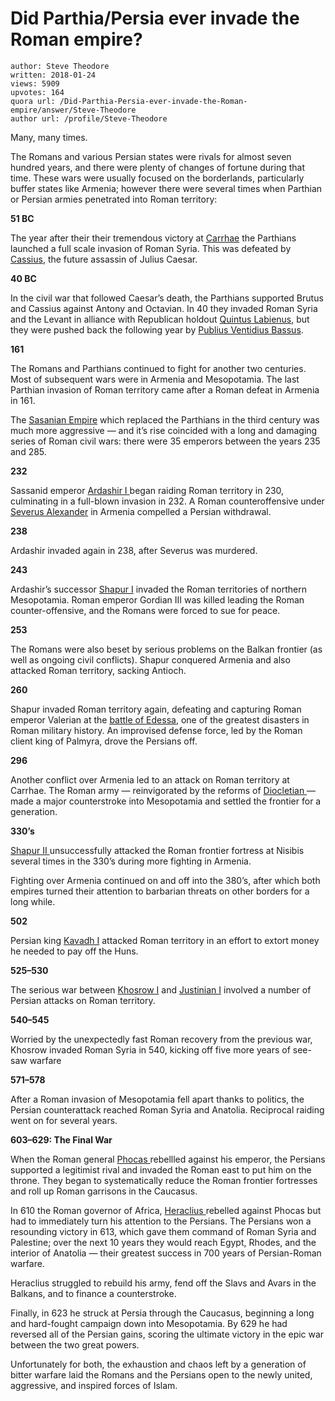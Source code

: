 # Did Parthia/Persia ever invade the Roman empire?

	author: Steve Theodore
	written: 2018-01-24
	views: 5909
	upvotes: 164
	quora url: /Did-Parthia-Persia-ever-invade-the-Roman-empire/answer/Steve-Theodore
	author url: /profile/Steve-Theodore


Many, many times.

The Romans and various Persian states were rivals for almost seven hundred years, and there were plenty of changes of fortune during that time. These wars were usually focused on the borderlands, particularly buffer states like Armenia; however there were several times when Parthian or Persian armies penetrated into Roman territory:

__51 BC__ 

The year after their their tremendous victory at [Carrhae](https://en.wikipedia.org/wiki/Battle_of_Carrhae) the Parthians launched a full scale invasion of Roman Syria. This was defeated by [Cassius](https://en.wikipedia.org/wiki/Gaius_Cassius_Longinus), the future assassin of Julius Caesar.

__40 BC__ 

In the civil war that followed Caesar’s death, the Parthians supported Brutus and Cassius against Antony and Octavian. In 40 they invaded Roman Syria and the Levant in alliance with Republican holdout [Quintus Labienus](https://en.wikipedia.org/wiki/Quintus_Labienus), but they were pushed back the following year by [Publius Ventidius Bassus](https://en.wikipedia.org/wiki/Publius_Ventidius_Bassus).

__161__ 

The Romans and Parthians continued to fight for another two centuries. Most of subsequent wars were in Armenia and Mesopotamia. The last Parthian invasion of Roman territory came after a Roman defeat in Armenia in 161.

The [Sasanian Empire](https://en.wikipedia.org/wiki/Sasanian_Empire) which replaced the Parthians in the third century was much more aggressive — and it’s rise coincided with a long and damaging series of Roman civil wars: there were 35 emperors between the years 235 and 285.

__232__ 

Sassanid emperor [Ardashir I ](https://en.wikipedia.org/wiki/Ardashir_I)began raiding Roman territory in 230, culminating in a full-blown invasion in 232. A Roman counteroffensive under [Severus Alexander](https://en.wikipedia.org/wiki/Severus_Alexander) in Armenia compelled a Persian withdrawal.

__238__ 

Ardashir invaded again in 238, after Severus was murdered.

__243__ 

Ardashir’s successor [Shapur I](https://en.wikipedia.org/wiki/Shapur_I) invaded the Roman territories of northern Mesopotamia. Roman emperor Gordian III was killed leading the Roman counter-offensive, and the Romans were forced to sue for peace.

__253__ 

The Romans were also beset by serious problems on the Balkan frontier (as well as ongoing civil conflicts). Shapur conquered Armenia and also attacked Roman territory, sacking Antioch.

__260__ 

Shapur invaded Roman territory again, defeating and capturing Roman emperor Valerian at the [battle of Edessa](https://en.wikipedia.org/wiki/Battle_of_Edessa), one of the greatest disasters in Roman military history. An improvised defense force, led by the Roman client king of Palmyra, drove the Persians off.

__296__ 

Another conflict over Armenia led to an attack on Roman territory at Carrhae. The Roman army — reinvigorated by the reforms of [Diocletian ](https://en.wikipedia.org/wiki/Diocletian)— made a major counterstroke into Mesopotamia and settled the frontier for a generation.

__330’s__ 

[Shapur II ](https://en.wikipedia.org/wiki/Shapur_II)unsuccessfully attacked the Roman frontier fortress at Nisibis several times in the 330’s during more fighting in Armenia.

Fighting over Armenia continued on and off into the 380’s, after which both empires turned their attention to barbarian threats on other borders for a long while.

__502__ 

Persian king [Kavadh I](https://en.wikipedia.org/wiki/Kavadh_I) attacked Roman territory in an effort to extort money he needed to pay off the Huns.

__525–530__ 

The serious war between [Khosrow I](https://en.wikipedia.org/wiki/Khosrow_I) and [Justinian I](https://en.wikipedia.org/wiki/Justinian_I) involved a number of Persian attacks on Roman territory.

__540–545__ 

Worried by the unexpectedly fast Roman recovery from the previous war, Khosrow invaded Roman Syria in 540, kicking off five more years of see-saw warfare

__571–578__ 

After a Roman invasion of Mesopotamia fell apart thanks to politics, the Persian counterattack reached Roman Syria and Anatolia. Reciprocal raiding went on for several years.

__603–629: The Final War__ 

When the Roman general [Phocas ](https://en.wikipedia.org/wiki/Phocas)rebellled against his emperor, the Persians supported a legitimist rival and invaded the Roman east to put him on the throne. They began to systematically reduce the Roman frontier fortresses and roll up Roman garrisons in the Caucasus.

In 610 the Roman governor of Africa, [Heraclius ](https://en.wikipedia.org/wiki/Heraclius)rebelled against Phocas but had to immediately turn his attention to the Persians. The Persians won a resounding victory in 613, which gave them command of Roman Syria and Palestine; over the next 10 years they would reach Egypt, Rhodes, and the interior of Anatolia — their greatest success in 700 years of Persian-Roman warfare.

Heraclius struggled to rebuild his army, fend off the Slavs and Avars in the Balkans, and to finance a counterstroke.

Finally, in 623 he struck at Persia through the Caucasus, beginning a long and hard-fought campaign down into Mesopotamia. By 629 he had reversed all of the Persian gains, scoring the ultimate victory in the epic war between the two great powers.

Unfortunately for both, the exhaustion and chaos left by a generation of bitter warfare laid the Romans and the Persians open to the newly united, aggressive, and inspired forces of Islam.

